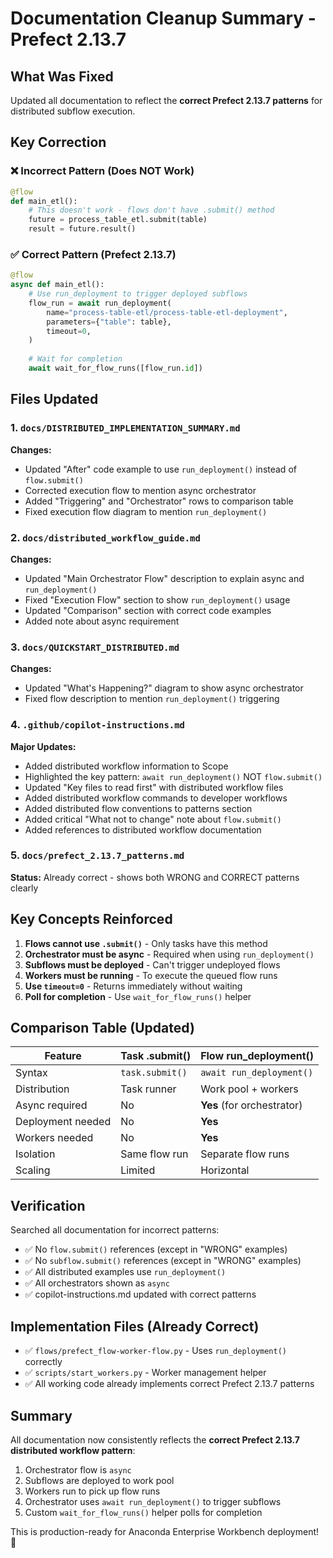 # Documentation Cleanup Summary - Prefect 2.13.7

## What Was Fixed

Updated all documentation to reflect the **correct Prefect 2.13.7 patterns** for distributed subflow execution.

## Key Correction

### ❌ Incorrect Pattern (Does NOT Work)
```python
@flow
def main_etl():
    # This doesn't work - flows don't have .submit() method
    future = process_table_etl.submit(table)
    result = future.result()
```

### ✅ Correct Pattern (Prefect 2.13.7)
```python
@flow
async def main_etl():
    # Use run_deployment to trigger deployed subflows
    flow_run = await run_deployment(
        name="process-table-etl/process-table-etl-deployment",
        parameters={"table": table},
        timeout=0,
    )
    
    # Wait for completion
    await wait_for_flow_runs([flow_run.id])
```

## Files Updated

### 1. `docs/DISTRIBUTED_IMPLEMENTATION_SUMMARY.md`
**Changes:**
- Updated "After" code example to use `run_deployment()` instead of `flow.submit()`
- Corrected execution flow to mention async orchestrator
- Added "Triggering" and "Orchestrator" rows to comparison table
- Fixed execution flow diagram to mention `run_deployment()`

### 2. `docs/distributed_workflow_guide.md`
**Changes:**
- Updated "Main Orchestrator Flow" description to explain async and `run_deployment()`
- Fixed "Execution Flow" section to show `run_deployment()` usage
- Updated "Comparison" section with correct code examples
- Added note about async requirement

### 3. `docs/QUICKSTART_DISTRIBUTED.md`
**Changes:**
- Updated "What's Happening?" diagram to show async orchestrator
- Fixed flow description to mention `run_deployment()` triggering

### 4. `.github/copilot-instructions.md`
**Major Updates:**
- Added distributed workflow information to Scope
- Highlighted the key pattern: `await run_deployment()` NOT `flow.submit()`
- Updated "Key files to read first" with distributed workflow files
- Added distributed workflow commands to developer workflows
- Added distributed flow conventions to patterns section
- Added critical "What not to change" note about `flow.submit()`
- Added references to distributed workflow documentation

### 5. `docs/prefect_2.13.7_patterns.md`
**Status:** Already correct - shows both WRONG and CORRECT patterns clearly

## Key Concepts Reinforced

1. **Flows cannot use `.submit()`** - Only tasks have this method
2. **Orchestrator must be async** - Required when using `run_deployment()`
3. **Subflows must be deployed** - Can't trigger undeployed flows
4. **Workers must be running** - To execute the queued flow runs
5. **Use `timeout=0`** - Returns immediately without waiting
6. **Poll for completion** - Use `wait_for_flow_runs()` helper

## Comparison Table (Updated)

| Feature | Task .submit() | Flow run_deployment() |
|---------|---------------|----------------------|
| Syntax | `task.submit()` | `await run_deployment()` |
| Distribution | Task runner | Work pool + workers |
| Async required | No | **Yes** (for orchestrator) |
| Deployment needed | No | **Yes** |
| Workers needed | No | **Yes** |
| Isolation | Same flow run | Separate flow runs |
| Scaling | Limited | Horizontal |

## Verification

Searched all documentation for incorrect patterns:
- ✅ No `flow.submit()` references (except in "WRONG" examples)
- ✅ No `subflow.submit()` references (except in "WRONG" examples)
- ✅ All distributed examples use `run_deployment()`
- ✅ All orchestrators shown as `async`
- ✅ copilot-instructions.md updated with correct patterns

## Implementation Files (Already Correct)

- ✅ `flows/prefect_flow-worker-flow.py` - Uses `run_deployment()` correctly
- ✅ `scripts/start_workers.py` - Worker management helper
- ✅ All working code already implements correct Prefect 2.13.7 patterns

## Summary

All documentation now consistently reflects the **correct Prefect 2.13.7 distributed workflow pattern**:

1. Orchestrator flow is `async`
2. Subflows are deployed to work pool
3. Workers run to pick up flow runs
4. Orchestrator uses `await run_deployment()` to trigger subflows
5. Custom `wait_for_flow_runs()` helper polls for completion

This is production-ready for Anaconda Enterprise Workbench deployment! 🎉
